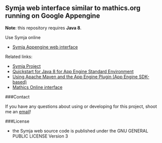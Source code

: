 ## Symja web interface similar to mathics.org running on Google Appengine 

**Note**: this repository requires **Java 8**. 

Use Symja online

* [Symja Appengine web interface](http://symjaweb.appspot.com/)  

Related links:

* [Symja Project](https://bitbucket.org/axelclk/symja_android_library)  
* [Quickstart for Java 8 for App Engine Standard Environment](https://cloud.google.com/appengine/docs/standard/java/quickstart-java8)
* [Using Apache Maven and the App Engine Plugin (App Engine SDK-based) ](https://cloud.google.com/appengine/docs/standard/java/tools/maven)
* [Mathics Online interface](http://mathics.github.io/)

###Contact

If you have any questions about using or developing for this project, shoot me an [email][1]!

###License

* the Symja web source code is published under the GNU GENERAL PUBLIC LICENSE Version 3 

[1]: mailto:axelclk@gmail.com 
